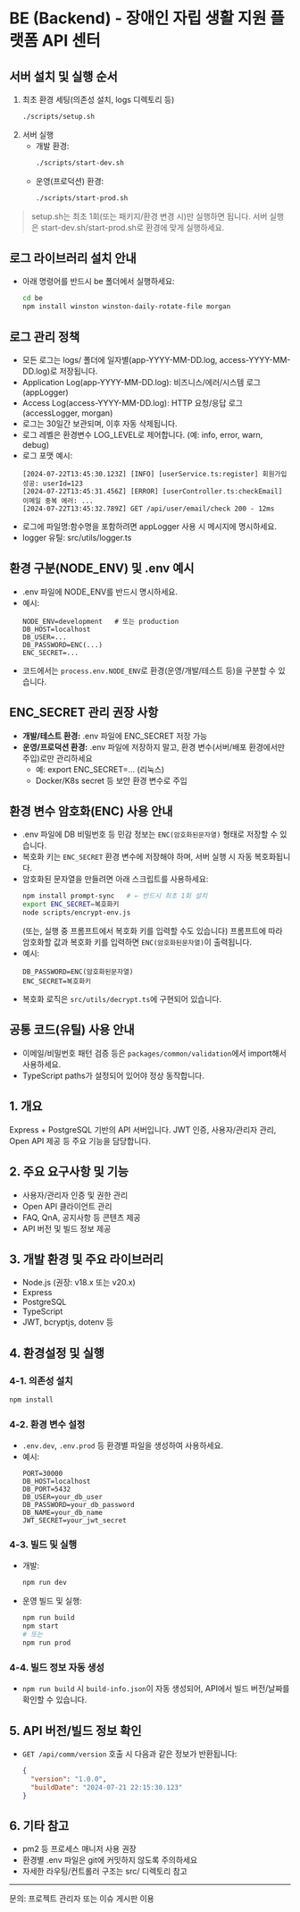 # BE (Backend) - 장애인 자립 생활 지원 플랫폼 API 센터

## 서버 설치 및 실행 순서

1. 최초 환경 세팅(의존성 설치, logs 디렉토리 등)
   ```sh
   ./scripts/setup.sh
   ```
2. 서버 실행
   - 개발 환경: 
     ```sh
     ./scripts/start-dev.sh
     ```
   - 운영(프로덕션) 환경:
     ```sh
     ./scripts/start-prod.sh
     ```

> setup.sh는 최초 1회(또는 패키지/환경 변경 시)만 실행하면 됩니다.
> 서버 실행은 start-dev.sh/start-prod.sh로 환경에 맞게 실행하세요.

## 로그 라이브러리 설치 안내

- 아래 명령어를 반드시 be 폴더에서 실행하세요:
  ```sh
  cd be
  npm install winston winston-daily-rotate-file morgan
  ```

## 로그 관리 정책

- 모든 로그는 logs/ 폴더에 일자별(app-YYYY-MM-DD.log, access-YYYY-MM-DD.log)로 저장됩니다.
- Application Log(app-YYYY-MM-DD.log): 비즈니스/에러/시스템 로그 (appLogger)
- Access Log(access-YYYY-MM-DD.log): HTTP 요청/응답 로그 (accessLogger, morgan)
- 로그는 30일간 보관되며, 이후 자동 삭제됩니다.
- 로그 레벨은 환경변수 LOG_LEVEL로 제어합니다. (예: info, error, warn, debug)
- 로그 포맷 예시:
  ```
  [2024-07-22T13:45:30.123Z] [INFO] [userService.ts:register] 회원가입 성공: userId=123
  [2024-07-22T13:45:31.456Z] [ERROR] [userController.ts:checkEmail] 이메일 중복 에러: ...
  [2024-07-22T13:45:32.789Z] GET /api/user/email/check 200 - 12ms
  ```
- 로그에 파일명:함수명을 포함하려면 appLogger 사용 시 메시지에 명시하세요.
- logger 유틸: src/utils/logger.ts

## 환경 구분(NODE_ENV) 및 .env 예시

- .env 파일에 NODE_ENV를 반드시 명시하세요.
- 예시:
  ```env
  NODE_ENV=development   # 또는 production
  DB_HOST=localhost
  DB_USER=...
  DB_PASSWORD=ENC(...)
  ENC_SECRET=...
  ```
- 코드에서는 `process.env.NODE_ENV`로 환경(운영/개발/테스트 등)을 구분할 수 있습니다.

## ENC_SECRET 관리 권장 사항

- **개발/테스트 환경:** .env 파일에 ENC_SECRET 저장 가능
- **운영/프로덕션 환경:** .env 파일에 저장하지 말고, 환경 변수(서버/배포 환경에서만 주입)로만 관리하세요
  - 예: export ENC_SECRET=... (리눅스)
  - Docker/K8s secret 등 보안 환경 변수로 주입

## 환경 변수 암호화(ENC) 사용 안내

- .env 파일에 DB 비밀번호 등 민감 정보는 `ENC(암호화된문자열)` 형태로 저장할 수 있습니다.
- 복호화 키는 `ENC_SECRET` 환경 변수에 저장해야 하며, 서버 실행 시 자동 복호화됩니다.
- 암호화된 문자열을 만들려면 아래 스크립트를 사용하세요:
  ```sh
  npm install prompt-sync   # ← 반드시 최초 1회 설치
  export ENC_SECRET=복호화키
  node scripts/encrypt-env.js
  ```
  (또는, 실행 중 프롬프트에서 복호화 키를 입력할 수도 있습니다)
  프롬프트에 따라 암호화할 값과 복호화 키를 입력하면 `ENC(암호화된문자열)`이 출력됩니다.
- 예시:
  ```env
  DB_PASSWORD=ENC(암호화된문자열)
  ENC_SECRET=복호화키
  ```
- 복호화 로직은 `src/utils/decrypt.ts`에 구현되어 있습니다.

## 공통 코드(유틸) 사용 안내

- 이메일/비밀번호 패턴 검증 등은 `packages/common/validation`에서 import해서 사용하세요.
- TypeScript paths가 설정되어 있어야 정상 동작합니다.

## 1. 개요
Express + PostgreSQL 기반의 API 서버입니다. JWT 인증, 사용자/관리자 관리, Open API 제공 등 주요 기능을 담당합니다.

## 2. 주요 요구사항 및 기능
- 사용자/관리자 인증 및 권한 관리
- Open API 클라이언트 관리
- FAQ, QnA, 공지사항 등 콘텐츠 제공
- API 버전 및 빌드 정보 제공

## 3. 개발 환경 및 주요 라이브러리
- Node.js (권장: v18.x 또는 v20.x)
- Express
- PostgreSQL
- TypeScript
- JWT, bcryptjs, dotenv 등

## 4. 환경설정 및 실행

### 4-1. 의존성 설치
```sh
npm install
```

### 4-2. 환경 변수 설정
- `.env.dev`, `.env.prod` 등 환경별 파일을 생성하여 사용하세요.
- 예시:
  ```env
  PORT=30000
  DB_HOST=localhost
  DB_PORT=5432
  DB_USER=your_db_user
  DB_PASSWORD=your_db_password
  DB_NAME=your_db_name
  JWT_SECRET=your_jwt_secret
  ```

### 4-3. 빌드 및 실행
- 개발:
  ```sh
  npm run dev
  ```
- 운영 빌드 및 실행:
  ```sh
  npm run build
  npm start
  # 또는
  npm run prod
  ```

### 4-4. 빌드 정보 자동 생성
- `npm run build` 시 `build-info.json`이 자동 생성되어, API에서 빌드 버전/날짜를 확인할 수 있습니다.

## 5. API 버전/빌드 정보 확인
- `GET /api/comm/version` 호출 시 다음과 같은 정보가 반환됩니다:
  ```json
  {
    "version": "1.0.0",
    "buildDate": "2024-07-21 22:15:30.123"
  }
  ```

## 6. 기타 참고
- pm2 등 프로세스 매니저 사용 권장
- 환경별 .env 파일은 git에 커밋하지 않도록 주의하세요
- 자세한 라우팅/컨트롤러 구조는 src/ 디렉토리 참고

---

문의: 프로젝트 관리자 또는 이슈 게시판 이용 